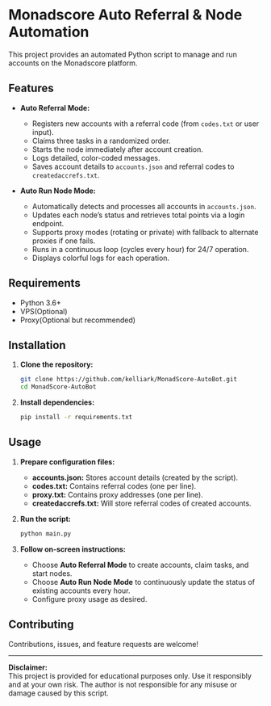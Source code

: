 # Monadscore Auto Referral & Node Automation

This project provides an automated Python script to manage and run accounts on the Monadscore platform.

## Features

- **Auto Referral Mode:**
  - Registers new accounts with a referral code (from `codes.txt` or user input).
  - Claims three tasks in a randomized order.
  - Starts the node immediately after account creation.
  - Logs detailed, color-coded messages.
  - Saves account details to `accounts.json` and referral codes to `createdaccrefs.txt`.

- **Auto Run Node Mode:**
  - Automatically detects and processes all accounts in `accounts.json`.
  - Updates each node’s status and retrieves total points via a login endpoint.
  - Supports proxy modes (rotating or private) with fallback to alternate proxies if one fails.
  - Runs in a continuous loop (cycles every hour) for 24/7 operation.
  - Displays colorful logs for each operation.

## Requirements

- Python 3.6+
- VPS(Optional)
- Proxy(Optional but recommended)

## Installation

1. **Clone the repository:**

   ```bash
   git clone https://github.com/kelliark/MonadScore-AutoBot.git
   cd MonadScore-AutoBot
   ```

2. **Install dependencies:**

   ```bash
   pip install -r requirements.txt
   ```

## Usage

1. **Prepare configuration files:**
   - **accounts.json:** Stores account details (created by the script).
   - **codes.txt:** Contains referral codes (one per line).
   - **proxy.txt:** Contains proxy addresses (one per line).
   - **createdaccrefs.txt:** Will store referral codes of created accounts.

2. **Run the script:**

   ```bash
   python main.py
   ```

3. **Follow on-screen instructions:**
   - Choose **Auto Referral Mode** to create accounts, claim tasks, and start nodes.
   - Choose **Auto Run Node Mode** to continuously update the status of existing accounts every hour.
   - Configure proxy usage as desired.


## Contributing

Contributions, issues, and feature requests are welcome!

---

**Disclaimer:**  
This project is provided for educational purposes only. Use it responsibly and at your own risk. The author is not responsible for any misuse or damage caused by this script.
